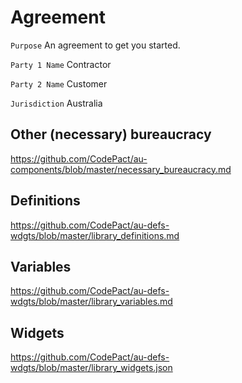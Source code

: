 # Agreement

`Purpose` An agreement to get you started.

`Party 1 Name` Contractor

`Party 2 Name` Customer

`Jurisdiction` Australia

## Other (necessary) bureaucracy

https://github.com/CodePact/au-components/blob/master/necessary_bureaucracy.md

## Definitions

https://github.com/CodePact/au-defs-wdgts/blob/master/library_definitions.md

## Variables

https://github.com/CodePact/au-defs-wdgts/blob/master/library_variables.md

## Widgets

https://github.com/CodePact/au-defs-wdgts/blob/master/library_widgets.json
